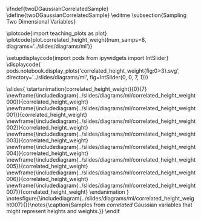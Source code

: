 \ifndef{twoDGaussianCorrelatedSample}
\define{twoDGaussianCorrelatedSample}
\editme
\subsection{Sampling Two Dimensional Variables}

\plotcode{import teaching_plots as plot}
\plotcode{plot.correlated_height_weight(num_samps=8, 
                              diagrams='../slides/diagrams/ml')}

\setupdisplaycode{import pods
from ipywidgets import IntSlider}
\displaycode{
pods.notebook.display_plots('correlated_height_weight{fig:0>3}.svg', 
                            directory='../slides/diagrams/ml', 
							fig=IntSlider(0, 0, 7, 1))}


\slides{
\startanimation{correlated_height_weight}{0}{7}
\newframe{\includediagram{../slides/diagrams/ml/correlated_height_weight000}}{correlated_height_weight}
\newframe{\includediagram{../slides/diagrams/ml/correlated_height_weight001}}{correlated_height_weight}
\newframe{\includediagram{../slides/diagrams/ml/correlated_height_weight002}}{correlated_height_weight}
\newframe{\includediagram{../slides/diagrams/ml/correlated_height_weight003}}{correlated_height_weight}
\newframe{\includediagram{../slides/diagrams/ml/correlated_height_weight004}}{correlated_height_weight}
\newframe{\includediagram{../slides/diagrams/ml/correlated_height_weight005}}{correlated_height_weight}
\newframe{\includediagram{../slides/diagrams/ml/correlated_height_weight006}}{correlated_height_weight}
\newframe{\includediagram{../slides/diagrams/ml/correlated_height_weight007}}{correlated_height_weight}
\endanimation
}
\notesfigure{\includediagram{../slides/diagrams/ml/correlated_height_weight007}{}}\notes{\caption{Samples from *correlated* Gaussian variables that might represent heights and weights.}}
\endif
